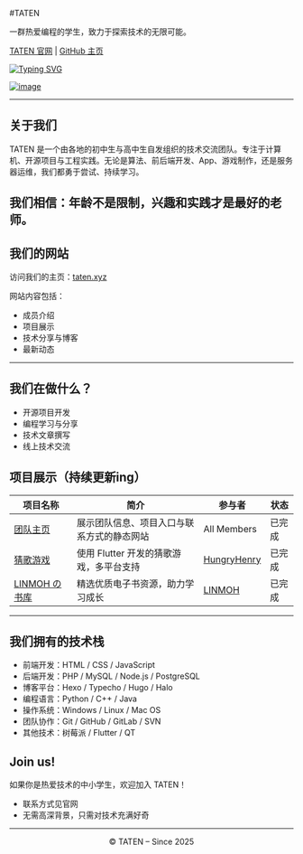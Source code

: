 <div style="text-align='center'">

#TATEN

一群热爱编程的学生，致力于探索技术的无限可能。

[TATEN 官网](https://taten.xyz) | [GitHub 主页](https://github.com/tatencn)

</div>

[![Typing SVG](https://readme-typing-svg.demolab.com?font=Fira+Code&size=15&pause=1000&width=435&lines=Technology+Algorithms+Thread+Engineering+Networks)](https://git.io/typing-svg)

[![image](https://s1.imagehub.cc/images/2025/08/01/7cd347c729deba6b66bc09d6bf48a631.png)](https://www.imagehub.cc/image/image.Im3emI)

</div>

---
## 关于我们

TATEN 是一个由各地的初中生与高中生自发组织的技术交流团队。专注于计算机、开源项目与工程实践。无论是算法、前后端开发、App、游戏制作，还是服务器运维，我们都勇于尝试、持续学习。

我们相信：**年龄不是限制，兴趣和实践才是最好的老师。**
---

## 我们的网站

访问我们的主页：[taten.xyz](https://taten.xyz)

网站内容包括：

- 成员介绍
- 项目展示
- 技术分享与博客
- 最新动态

---

## 我们在做什么？

- 开源项目开发
- 编程学习与分享
- 技术文章撰写
- 线上技术交流

## 项目展示（持续更新ing）

| 项目名称                                                    | 简介                                       | 参与者                                           | 状态   |
| ----------------------------------------------------------- | ------------------------------------------ | ------------------------------------------------ | ------ |
| [团队主页](taten.xyz)                                       | 展示团队信息、项目入口与联系方式的静态网站 | All Members                                      | 已完成 |
| [猜歌游戏](https://github.com/hungryhenry101/Rhythm-Riddle) | 使用 Flutter 开发的猜歌游戏，多平台支持    | [HungryHenry](https://github.com/hungryhenry101) | 已完成 |
| [LINMOH の 书库](https://book.linmohan.fun/)                | 精选优质电子书资源，助力学习成长           | [LINMOH](https://github.com/LINMOH)              | 已完成 |

---

## 我们拥有的技术栈

- 前端开发：HTML / CSS / JavaScript
- 后端开发：PHP / MySQL / Node.js / PostgreSQL
- 博客平台：Hexo / Typecho / Hugo / Halo
- 编程语言：Python / C++ / Java
- 操作系统：Windows / Linux / Mac OS
- 团队协作：Git / GitHub / GitLab / SVN
- 其他技术：树莓派 / Flutter / QT

## Join us!

如果你是热爱技术的中小学生，欢迎加入 TATEN！

- 联系方式见官网
- 无需高深背景，只需对技术充满好奇

---

<div id="title" align=center>

© TATEN – Since 2025

</div>
